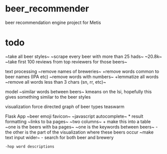 # beer_recommender
beer recommendation engine project for Metis

# todo
~take all beer styles~
~scrape every beer with more than 25 hads~
	~20.8k~
~take first 100 reviews from top reviewers for those beers~

text processing
	~remove names of breweries~
	+remove words common to beer names (IPA etc)
	~remove words with numbers~
	+lemmatize all words
	~remove all words less than 3 chars (sn, rr, etc)~

model
	~similar words between beers~
	kmeans on the lsi, hopefully this gives something similar to the beer styles

visualization
	force directed graph of beer types
	teaswarm

Flask App
	~beer emoji favicon~
	~javascript autocomplete~
	* result formatting
		~links to ba pages~
		~two columns~
			+ make this into a table
			~one is the beers with ba pages~
			~one is the keywords between beers~
				-the other is the part of the visualization where these beers occur
	~make text input wider~
	- search for both beer and brewery

	-hop word descriptions